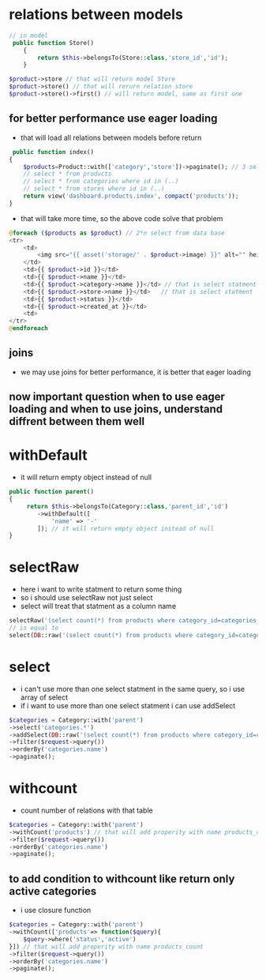 # relations between models
```php
// in model
 public function Store()
    {
        return $this->belongsTo(Store::class,'store_id','id');
    }
```
```php
$product->store // that will return model Store
$product->store() // that will rerurn relation store
$product->store()->first() // will return model, same as first one
```
## for better performance use eager loading
- that will load all relations between models before return 
```php
 public function index()
{
    $products=Product::with(['category','store'])->paginate(); // 3 select from database 
    // select * from products
    // select * from categories where id in (..)
    // select * from stores where id in (..)
    return view('dashboard.products.index', compact('products'));
}
```
- that will take more time, so the above code solve that problem

```php
@foreach ($products as $product) // 2*n select from data base
<tr>
    <td>
        <img src="{{ asset('storage/' . $product->image) }}" alt="" height="60">
    </td>
    <td>{{ $product->id }}</td>
    <td>{{ $product->name }}</td>
    <td>{{ $product->category->name }}</td> // that is select statment 
    <td>{{ $product->store->name }}</td>   // that is select statment 
    <td>{{ $product->status }}</td>
    <td>{{ $product->created_at }}</td>
    <td>
</tr>    
@endforeach
```
## joins 
- we may use joins for better performance, it is better that eager loading

## now important question when to use eager loading and when to use joins, understand diffrent between them well

# withDefault
- it will return empty object instead of null
```php
public function parent()
{
     return $this->belongsTo(Category::class,'parent_id','id')
        ->withDefault([
            'name' => '-'
        ]); // it will return empty object instead of null
}
```

# selectRaw
- here i want to write statment to return some thing
- so i should use selectRaw not just select
- select will treat that statment as a column name
```php
selectRaw('(select count(*) from products where category_id=categories_id) as products_count');
// is equal to
select(DB::raw('(select count(*) from products where category_id=categories_id) as products_count'));
```
# select
- i can't use more than one select statment in the same query, so i use array of select
- if i want to use more than one select statment i can use addSelect

```php
$categories = Category::with('parent')
->select('categories.*')
->addSelect(DB::raw('(select count(*) from products where category_id=categories_id) as products_count'));
->filter($request->query())
->orderBy('categories.name')
->paginate();
```

# withcount
- count number of relations with that table

```php
$categories = Category::with('parent')
->withCount('products') // that will add properity with name products_count 
->filter($request->query())
->orderBy('categories.name')
->paginate();
```
## to add condition to withcount like return only active categories
- i use closure function

```php
$categories = Category::with('parent')
->withCount(['products'=> function($query){
    $query->where('status','active')
}]) // that will add properity with name products_count 
->filter($request->query())
->orderBy('categories.name')
->paginate();
```